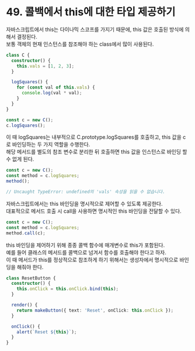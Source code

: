 # 49. 콜백에서 this에 대한 타입 제공하기

자바스크립트에서 this는 다이나믹 스코프를 가지기 때문에, this 값은 호출된 방식에 의해서 결정된다.  
보통 객체의 현재 인스턴스를 참조해야 하는 class에서 많이 사용된다.

```ts
class C {
  constructor() {
    this.vals = [1, 2, 3];
  }

  logSquares() {
    for (const val of this.vals) {
      console.log(val * val);
    }
  }
}

const c = new C();
c.logSquares();
```

이 때 logSquares는 내부적으로 C.prototype.logSquares를 호출하고, this 값을 c로 바인딩하는 두 가지 역할을 수행한다.  
해당 메서드를 별도의 참조 변수로 분리한 뒤 호출하면 this 값을 인스턴스로 바인딩 할 수 없게 된다.

```ts
const c = new C();
const method = c.logSquares;
method();

// Uncaught TypeError: undefined의 'vals' 속성을 읽을 수 없습니다.
```

자바스크립트에서는 this 바인딩을 명시적으로 제어할 수 있도록 제공한다.  
대표적으로 메서드 호출 시 call을 사용하면 명시적인 this 바인딩을 전달할 수 있다.

```ts
const c = new C();
const method = c.logSquares;
method.call(c);
```

this 바인딩을 제어하기 위해 종종 콜백 함수에 매개변수로 this가 포함된다.  
예를 들어 클래스의 메서드를 콜백으로 넘겨서 함수를 호출해야 한다고 하자.  
이 때 메서드가 this를 정상적으로 참조하게 하기 위해서는 생성자에서 명시적으로 바인딩을 해줘야 한다.

```ts
class ResetButton {
  constructor() {
    this.onClick = this.onClick.bind(this);
  }

  render() {
    return makeButton({ text: 'Reset', onClick: this.onClick });
  }

  onClick() {
    alert(`Reset ${this}`);
  }
}
```
